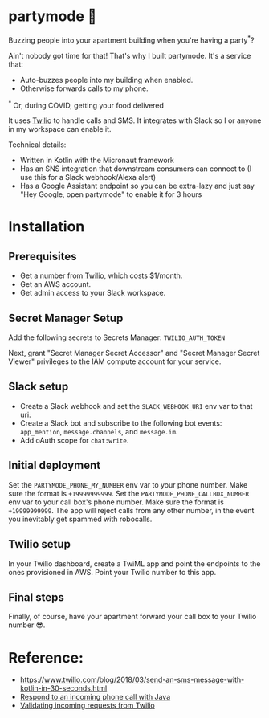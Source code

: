 # partymode 🎉

Buzzing people into your apartment building when you're having a party<sup>*</sup>? 

Ain't nobody got time for that! That's why I built partymode. 
It's a service that:
- Auto-buzzes people into my building when enabled.
- Otherwise forwards calls to my phone. 

<sup>*</sup> Or, during COVID, getting your food delivered

It uses [Twilio](https://www.twilio.com/) to handle calls and SMS. 
It integrates with Slack so I or anyone in my workspace can enable it.

Technical details:
- Written in Kotlin with the Micronaut framework
- Has an SNS integration that downstream consumers can connect to (I use this for a Slack webhook/Alexa alert)
- Has a Google Assistant endpoint so you can be extra-lazy and just say "Hey Google, open partymode" to enable it for 3 hours

# Installation

## Prerequisites

* Get a number from [Twilio](https://www.twilio.com/), which costs $1/month.
* Get an AWS account. 
* Get admin access to your Slack workspace.

## Secret Manager Setup

Add the following secrets to Secrets Manager:
`TWILIO_AUTH_TOKEN`

Next, grant "Secret Manager Secret Accessor" and "Secret Manager Secret Viewer" privileges to the 
IAM compute account for your service.

## Slack setup

- Create a Slack webhook and set the `SLACK_WEBHOOK_URI` env var to that uri.
- Create a Slack bot and subscribe to the following bot events: `app_mention`, `message.channels`, and `message.im`.
- Add oAuth scope for `chat:write`.

## Initial deployment

Set the `PARTYMODE_PHONE_MY_NUMBER` env var to your phone number. Make sure the format is `+19999999999`. 
Set the `PARTYMODE_PHONE_CALLBOX_NUMBER` env var to your call box's phone number. 
Make sure the format is `+19999999999`.
The app will reject calls from any other number, in the event you inevitably get spammed with robocalls.

## Twilio setup

In your Twilio dashboard, create a TwiML app and point the endpoints to the ones provisioned in AWS. 
Point your Twilio number to this app.

## Final steps

Finally, of course, have your apartment forward your call box to your Twilio number 😎.

# Reference:

- https://www.twilio.com/blog/2018/03/send-an-sms-message-with-kotlin-in-30-seconds.html
- [Respond to an incoming phone call with Java](https://www.twilio.com/docs/voice/quickstart/java#respond-to-an-incoming-phone-call)
- [Validating incoming requests from Twilio](https://www.twilio.com/docs/usage/tutorials/how-to-secure-your-servlet-app-by-validating-incoming-twilio-requests)
